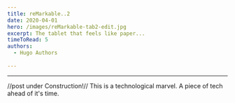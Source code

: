 ```yaml
---
title: reMarkable..2
date: 2020-04-01
hero: /images/reMarkable-tab2-edit.jpg
excerpt: The tablet that feels like paper...
timeToRead: 5
authors:
  - Hugo Authors 
 
---
```


---
//post under Construction!//
This is a technological marvel. A piece of tech ahead of it's time.